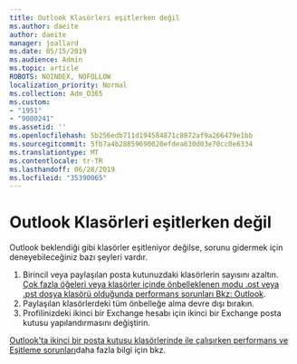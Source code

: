 ```yaml
---
title: Outlook Klasörleri eşitlerken değil
ms.author: daeite
author: daeite
manager: joallard
ms.date: 05/15/2019
ms.audience: Admin
ms.topic: article
ROBOTS: NOINDEX, NOFOLLOW
localization_priority: Normal
ms.collection: Adm_O365
ms.custom:
- "1951"
- "9000241"
ms.assetid: ''
ms.openlocfilehash: 5b256edb711d194584871c8072af9a266479e1bb
ms.sourcegitcommit: 5fb7a4b28859690020efdea630d03e70cc0e6334
ms.translationtype: MT
ms.contentlocale: tr-TR
ms.lasthandoff: 06/28/2019
ms.locfileid: "35390065"
---
```

# <a name="outlook-not-synching-folders"></a>Outlook Klasörleri eşitlerken değil

Outlook beklendiği gibi klasörler eşitleniyor değilse, sorunu gidermek için deneyebileceğiniz bazı şeyleri vardır.

1. Birincil veya paylaşılan posta kutunuzdaki klasörlerin sayısını azaltın. [Çok fazla öğeleri veya klasörler içinde önbelleklenen modu .ost veya .pst dosya klasörü olduğunda performans sorunları Bkz: Outlook](https://support.microsoft.com/help/2768656).
2. Paylaşılan klasörlerdeki tüm önbelleğe alma devre dışı bırakın.
3. Profilinizdeki ikinci bir Exchange hesabı için ikinci bir Exchange posta kutusu yapılandırmasını değiştirin.

[Outlook'ta ikinci bir posta kutusu klasörlerinde ile çalışırken performans ve Eşitleme sorunları](https://support.microsoft.com/help/3115602)daha fazla bilgi için bkz.